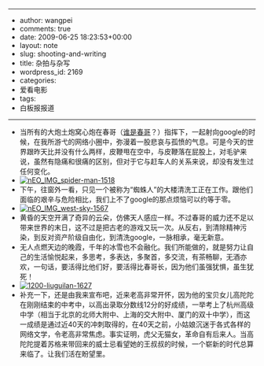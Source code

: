 - --
- author: wangpei
- comments: true
- date: 2009-06-25 18:23:53+00:00
- layout: note
- slug: shooting-and-writing
- title: 杂拍与杂写
- wordpress_id: 2169
- categories:
- 爱看电影
- tags:
- 白板报报道
- --
- 当所有的大炮土炮窝心炮在春哥（[谁是春哥](http://www.hecaitou.net/?p=5853)？）指挥下，一起射向google的时候，在我所游弋的网络小圈中，弥漫着一股悲哀与孤愤的气息。可是今天的世界跟昨天比并没有什么两样，皮鞭甩在空中，与皮鞭落在屁股上，对毛驴来说，虽然有隐痛和很痛的区别，但对于它与赶车人的关系来说，却没有发生过任何变化。
- [![nEO_IMG_spider-man-1518](http://farm4.static.flickr.com/3607/3660637934_d9032b437e.jpg)](http://www.flickr.com/photos/lookoo/3660637934/)
- 下午，往窗外一看，只见一个被称为“蜘蛛人”的大楼清洗工正在工作。跟他们面临的艰辛与危险相比，我们上不了google的那点烦恼可以约等于零。
- [![nEO_IMG_west-sky-1567](http://farm4.static.flickr.com/3617/3660634810_0be2a53616.jpg)](http://www.flickr.com/photos/lookoo/3660634810/)
- 黄昏的天空开满了奇异的云朵，仿佛天人感应一样。不过春哥的威力还不足以带来世界的末日，这不过是把古老的游戏又玩一次。从反右，到清除精神污染，到反对资产阶级自由化，到清洗google，一脉相承，毫无新意。
- 无人点燃天边的晚霞，千年的冰雪也不会融化。我们所能做的，就是努力让自己的生活愉悦起来，多思考，多表达，多聚首，多交流，有茶畅聊，无酒亦欢，一句话，要活得比他们好，要活得比春哥长，因为他们虽强犹惧，虽生犹死！
- [![1200-liuguilan-1627](http://farm4.static.flickr.com/3540/3659982187_be8c4dc370.jpg)](http://www.flickr.com/photos/lookoo/3659982187/)
- 补充一下，还是由我来宣布吧，近来老高非常开怀，因为他的宝贝女儿高陀陀在刚刚结束的中考中，以高出录取分数线12分的好成绩，一举考上了杭州高级中学（相当于北京的北师大附中、上海的交大附中、厦门的双十中学），而这一成绩是通过近40天的冲刺取得的，在40天之前，小姑娘沉迷于各式各样的网络文学，令老高非常焦虑。事实证明，虎父无猫女，革命自有后来人。当高陀陀提着苏格来带回来的威士忌看望她的王叔叔的时候，一个崭新的时代总算来临了。让我们活在盼望里。
